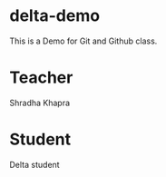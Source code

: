 # delta-demo
This is a Demo for Git and Github class.

# Teacher
Shradha Khapra

# Student
Delta student
